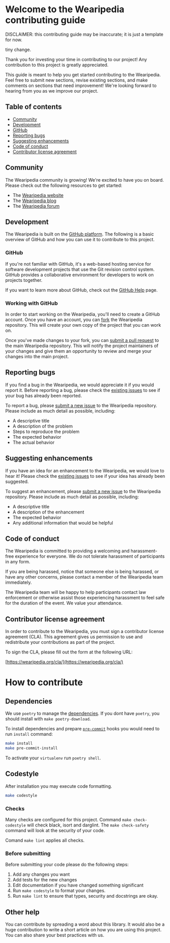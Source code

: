 # Welcome to the Wearipedia contributing guide

DISCLAIMER: this contributing guide may be inaccurate; it is just a template for now.

tiny change.

Thank you for investing your time in contributing to our project! Any contribution to this project is greatly appreciated.

This guide is meant to help you get started contributing to the Wearipedia. Feel free to submit new sections, revise existing sections, and make comments on sections that need improvement! We're looking forward to hearing from you as we improve our project.

## Table of contents

* [Community](#community)
* [Development](#development)
* [GitHub](#github)
* [Reporting bugs](#reporting-bugs)
* [Suggesting enhancements](#suggesting-enhancements)
* [Code of conduct](#code-of-conduct)
* [Contributor license agreement](#contributor-license-agreement)

## Community

The Wearipedia community is growing! We're excited to have you on board. Please check out the following resources to get started:

- The [Wearipedia website](https://wearipedia.org/)
- The [Wearipedia blog](https://wearipedia.org/blog/)
- The [Wearipedia forum](https://wearipedia.org/forum/)

## Development

The Wearipedia is built on the [GitHub platform](https://github.com/). The following is a basic overview of GitHub and how you can use it to contribute to this project.

### GitHub

If you're not familiar with GitHub, it's a web-based hosting service for software development projects that use the Git revision control system. GitHub provides a collaborative environment for developers to work on projects together.

If you want to learn more about GitHub, check out the [GitHub Help](https://help.github.com/) page.

### Working with GitHub

In order to start working on the Wearipedia, you'll need to create a GitHub account. Once you have an account, you can [fork](https://help.github.com/articles/fork-a-repo/) the Wearipedia repository. This will create your own copy of the project that you can work on.

Once you've made changes to your fork, you can [submit a pull request](https://help.github.com/articles/using-pull-requests/) to the main Wearipedia repository. This will notify the project maintainers of your changes and give them an opportunity to review and merge your changes into the main project.

## Reporting bugs

If you find a bug in the Wearipedia, we would appreciate it if you would report it. Before reporting a bug, please check the [existing issues](https://github.com/wearipedia/wearipedia/issues) to see if your bug has already been reported.

To report a bug, please [submit a new issue](https://github.com/wearipedia/wearipedia/issues/new) to the Wearipedia repository. Please include as much detail as possible, including:

- A descriptive title
- A description of the problem
- Steps to reproduce the problem
- The expected behavior
- The actual behavior

## Suggesting enhancements

If you have an idea for an enhancement to the Wearipedia, we would love to hear it! Please check the [existing issues](https://github.com/wearipedia/wearipedia/issues) to see if your idea has already been suggested.

To suggest an enhancement, please [submit a new issue](https://github.com/wearipedia/wearipedia/issues/new) to the Wearipedia repository. Please include as much detail as possible, including:

- A descriptive title
- A description of the enhancement
- The expected behavior
- Any additional information that would be helpful

## Code of conduct

The Wearipedia is committed to providing a welcoming and harassment-free experience for everyone. We do not tolerate harassment of participants in any form.

If you are being harassed, notice that someone else is being harassed, or have any other concerns, please contact a member of the Wearipedia team immediately.

The Wearipedia team will be happy to help participants contact law enforcement or otherwise assist those experiencing harassment to feel safe for the duration of the event. We value your attendance.

## Contributor license agreement

In order to contribute to the Wearipedia, you must sign a contributor license agreement (CLA). This agreement gives us permission to use and redistribute your contributions as part of the project.

To sign the CLA, please fill out the form at the following URL:

[https://wearipedia.org/cla/](https://wearipedia.org/cla/)


# How to contribute

## Dependencies

We use `poetry` to manage the [dependencies](https://github.com/python-poetry/poetry).
If you dont have `poetry`, you should install with `make poetry-download`.

To install dependencies and prepare [`pre-commit`](https://pre-commit.com/) hooks you would need to run `install` command:

```bash
make install
make pre-commit-install
```

To activate your `virtualenv` run `poetry shell`.

## Codestyle

After installation you may execute code formatting.

```bash
make codestyle
```

### Checks

Many checks are configured for this project. Command `make check-codestyle` will check black, isort and darglint.
The `make check-safety` command will look at the security of your code.

Comand `make lint` applies all checks.

### Before submitting

Before submitting your code please do the following steps:

1. Add any changes you want
1. Add tests for the new changes
1. Edit documentation if you have changed something significant
1. Run `make codestyle` to format your changes.
1. Run `make lint` to ensure that types, security and docstrings are okay.

## Other help

You can contribute by spreading a word about this library.
It would also be a huge contribution to write
a short article on how you are using this project.
You can also share your best practices with us.
